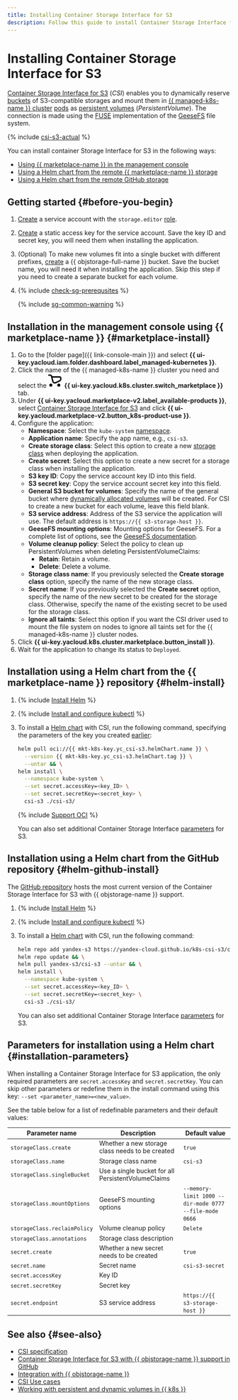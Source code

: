 ```yaml
---
title: Installing Container Storage Interface for S3
description: Follow this guide to install Container Storage Interface for S3.
---
```


# Installing Container Storage Interface for S3


[Container Storage Interface for S3](/marketplace/products/yc/csi-s3) (_CSI_) enables you to dynamically reserve [buckets](../../../storage/concepts/bucket.md) of S3-compatible storages and mount them in [{{ managed-k8s-name }} cluster](../../concepts/index.md#kubernetes-cluster) [pods](../../concepts/index.md#pod) as [persistent volumes](../../concepts/volume.md#persistent-volume) (_PersistentVolume_). The connection is made using the [FUSE](https://en.wikipedia.org/wiki/Filesystem_in_Userspace) implementation of the [GeeseFS](https://github.com/yandex-cloud/geesefs) file system.

{% include [csi-s3-actual](../../../_includes/managed-kubernetes/csi-s3-actual.md) %}

You can install container Storage Interface for S3 in the following ways:
* [Using {{ marketplace-name }} in the management console](#marketplace-install)
* [Using a Helm chart from the remote {{ marketplace-name }} storage](#helm-install)
* [Using a Helm chart from the remote GitHub storage](#helm-github-install)

## Getting started {#before-you-begin}

1. [Create](../../../iam/operations/sa/create.md) a service account with the `storage.editor` [role](../../../storage/security/index.md#storage-editor).
1. [Create](../../../iam/operations/sa/create-access-key.md) a static access key for the service account. Save the key ID and secret key, you will need them when installing the application.
1. (Optional) To make new volumes fit into a single bucket with different prefixes, [create](../../../storage/operations/buckets/create.md) a {{ objstorage-full-name }} bucket. Save the bucket name, you will need it when installing the application. Skip this step if you need to create a separate bucket for each volume.

1. {% include [check-sg-prerequsites](../../../_includes/managed-kubernetes/security-groups/check-sg-prerequsites-lvl3.md) %}

    {% include [sg-common-warning](../../../_includes/managed-kubernetes/security-groups/sg-common-warning.md) %}

## Installation in the management console using {{ marketplace-name }} {#marketplace-install}

1. Go to the [folder page]({{ link-console-main }}) and select **{{ ui-key.yacloud.iam.folder.dashboard.label_managed-kubernetes }}**.
1. Click the name of the {{ managed-k8s-name }} cluster you need and select the ![image](../../../_assets/console-icons/shopping-cart.svg) **{{ ui-key.yacloud.k8s.cluster.switch_marketplace }}** tab.
1. Under **{{ ui-key.yacloud.marketplace-v2.label_available-products }}**, select [Container Storage Interface for S3](/marketplace/products/yc/csi-s3) and click **{{ ui-key.yacloud.marketplace-v2.button_k8s-product-use }}**.
1. Configure the application:
   * **Namespace**: Select the `kube-system` [namespace](../../concepts/index.md#namespace).
   * **Application name**: Specify the app name, e.g., `csi-s3`.
   * **Create storage class**: Select this option to create a new [storage class](../volumes/manage-storage-class.md) when deploying the application.
   * **Create secret**: Select this option to create a new secret for a storage class when installing the application.
   * **S3 key ID**: Copy the service account key ID into this field.
   * **S3 secret key**: Copy the service account secret key into this field.
   * **General S3 bucket for volumes**: Specify the name of the general bucket where [dynamically allocated volumes](../../concepts/volume.md#dynamic-provisioning) will be created. For CSI to create a new bucket for each volume, leave this field blank.
   * **S3 service address**: Address of the S3 service the application will use. The default address is `https://{{ s3-storage-host }}`.
   * **GeeseFS mounting options**: Mounting options for GeeseFS. For a complete list of options, see the [GeeseFS documentation](https://github.com/yandex-cloud/geesefs).
   * **Volume cleanup policy**: Select the policy to clean up PersistentVolumes when deleting PersistentVolumeClaims:
     * **Retain**: Retain a volume.
     * **Delete**: Delete a volume.
   * **Storage class name**: If you previously selected the **Create storage class** option, specify the name of the new storage class.
   * **Secret name**: If you previously selected the **Create secret** option, specify the name of the new secret to be created for the storage class. Otherwise, specify the name of the existing secret to be used for the storage class.
   * **Ignore all taints**: Select this option if you want the CSI driver used to mount the file system on nodes to ignore all taints set for the {{ managed-k8s-name }} cluster nodes.
1. Click **{{ ui-key.yacloud.k8s.cluster.marketplace.button_install }}**.
1. Wait for the application to change its status to `Deployed`.

## Installation using a Helm chart from the {{ marketplace-name }} repository {#helm-install}

1. {% include [Install Helm](../../../_includes/managed-kubernetes/helm-install.md) %}
1. {% include [Install and configure kubectl](../../../_includes/managed-kubernetes/kubectl-install.md) %}
1. To install a [Helm chart](https://helm.sh/docs/topics/charts/) with CSI, run the following command, specifying the parameters of the key you created [earlier](#before-you-begin):

   ```bash
   helm pull oci://{{ mkt-k8s-key.yc_csi-s3.helmChart.name }} \
     --version {{ mkt-k8s-key.yc_csi-s3.helmChart.tag }} \
     --untar && \
   helm install \
     --namespace kube-system \
     --set secret.accessKey=<key_ID> \
     --set secret.secretKey=<secret_key> \
     csi-s3 ./csi-s3/
   ```

   {% include [Support OCI](../../../_includes/managed-kubernetes/note-helm-experimental-oci.md) %}

   You can also set additional Container Storage Interface [parameters](#installation-parameters) for S3.

## Installation using a Helm chart from the GitHub repository {#helm-github-install}

The [GitHub repository](https://github.com/yandex-cloud/k8s-csi-s3) hosts the most current version of the Container Storage Interface for S3 with {{ objstorage-name }} support.

1. {% include [Install Helm](../../../_includes/managed-kubernetes/helm-install.md) %}
1. {% include [Install and configure kubectl](../../../_includes/managed-kubernetes/kubectl-install.md) %}
1. To install a [Helm chart](https://helm.sh/docs/topics/charts/) with CSI, run the following command:

    ```bash
    helm repo add yandex-s3 https://yandex-cloud.github.io/k8s-csi-s3/charts && \
    helm repo update && \
    helm pull yandex-s3/csi-s3 --untar && \
    helm install \
      --namespace kube-system \
      --set secret.accessKey=<key_ID> \
      --set secret.secretKey=<secret_key> \
      csi-s3 ./csi-s3/
    ```

    You can also set additional Container Storage Interface [parameters](#installation-parameters) for S3.

## Parameters for installation using a Helm chart {#installation-parameters}

When installing a Container Storage Interface for S3 application, the only required parameters are `secret.accessKey` and `secret.secretKey`. You can skip other parameters or redefine them in the install command using this key: `--set <parameter_name>=<new_value>`.

See the table below for a list of redefinable parameters and their default values:

Parameter name | Description | Default value
--- | --- | ---
`storageClass.create` | Whether a new storage class needs to be created | `true`
`storageClass.name` | Storage class name | `csi-s3`
`storageClass.singleBucket` | Use a single bucket for all PersistentVolumeClaims |
`storageClass.mountOptions` | GeeseFS mounting options | `--memory-limit 1000 --dir-mode 0777 --file-mode 0666`
`storageClass.reclaimPolicy` | Volume cleanup policy | `Delete`
`storageClass.annotations` | Storage class description |
`secret.create` | Whether a new secret needs to be created | `true`
`secret.name` | Secret name | `csi-s3-secret`
`secret.accessKey` | Key ID |
`secret.secretKey` | Secret key |
`secret.endpoint` | S3 service address | `https://{{ s3-storage-host }}`

## See also {#see-also}

* [CSI specification](https://github.com/container-storage-interface/spec/blob/master/spec.md)
* [Container Storage Interface for S3 with {{ objstorage-name }} support in GitHub](https://github.com/yandex-cloud/k8s-csi-s3)
* [Integration with {{ objstorage-name }}](../volumes/s3-csi-integration.md)
* [CSI Use cases](../volumes/s3-csi-integration.md#examples)
* [Working with persistent and dynamic volumes in {{ k8s }}](../../concepts/volume.md)
